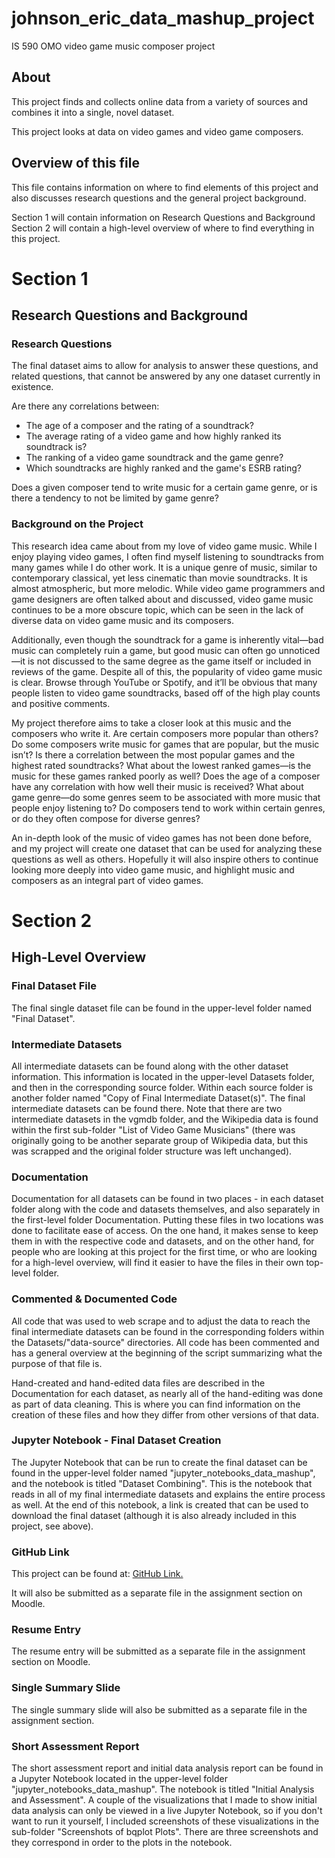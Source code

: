 # johnson_eric_data_mashup_project
IS 590 OMO video game music composer project

## About
This project finds and collects online data from a variety of
sources and combines it into a single, novel dataset. 

This project looks at data on video games and video game composers. 

## Overview of this file
This file contains information on where to find elements of this project and also discusses 
research questions and the general project background. 

Section 1 will contain information on Research Questions and Background
Section 2 will contain a high-level overview of where to find everything in this project. 

# Section 1
## Research Questions and Background 

### Research Questions
The final dataset aims to allow for analysis to answer these questions, and related
questions, that cannot be answered by any one dataset currently in existence.

Are there any correlations between:
    
* The age of a composer and the rating of a soundtrack?
* The average rating of a video game and how highly ranked its soundtrack is?
* The ranking of a video game soundtrack and the game genre?
* Which soundtracks are highly ranked and the game's ESRB rating?
    
Does a given composer tend to write music for a certain game genre, or is there
a tendency to not be limited by game genre?

### Background on the Project
This research idea came about from my love of video game music. While I enjoy playing video games, I often find 
myself listening to soundtracks from many games while I do other work. It is a unique genre of music, similar to 
contemporary classical, yet less cinematic than movie soundtracks. It is almost atmospheric, but more melodic. While 
video game programmers and game designers are often talked about and discussed, video game music continues to be a 
more obscure topic, which can be seen in the lack of diverse data on video game music and its composers. 

Additionally, even though the soundtrack for a game is inherently vital—bad music can completely ruin a game, but 
good music can often go unnoticed—it is not discussed to the same degree as the game itself or included in reviews 
of the game. Despite all of this, the popularity of video game music is clear. Browse through YouTube or Spotify, 
and it’ll be obvious that many people listen to video game soundtracks, based off of the high play counts and positive 
comments.

My project therefore aims to take a closer look at this music and the composers who write it. Are certain composers 
more popular than others? Do some composers write music for games that are popular, but the music isn’t? Is there a 
correlation between the most popular games and the highest rated soundtracks? What about the lowest ranked games—is 
the music for these games ranked poorly as well? Does the age of a composer have any correlation with how well their 
music is received? What about game genre—do some genres seem to be associated with more music that people enjoy 
listening to? Do composers tend to work within certain genres, or do they often compose for diverse genres? 

An in-depth look of the music of video games has not been done before, and my project will create one dataset that 
can be used for analyzing these questions as well as others. Hopefully it will also inspire others to continue looking 
more deeply into video game music, and highlight music and composers as an integral part of video games.    


# Section 2
## High-Level Overview 

### Final Dataset File
The final single dataset file can be found in the upper-level folder named "Final Dataset". 

### Intermediate Datasets
All intermediate datasets can be found along with the other dataset information. This information 
is located in the upper-level Datasets folder, and then in the corresponding source folder. Within 
each source folder is another folder named "Copy of Final Intermediate Dataset(s)". The final 
intermediate datasets can be found there. Note that there are two intermediate datasets in the 
vgmdb folder, and the Wikipedia data is found within the first sub-folder "List of Video Game 
Musicians" (there was originally going to be another separate group of Wikipedia data, but this was 
scrapped and the original folder structure was left unchanged).

### Documentation
Documentation for all datasets can be found in two places - in each dataset
folder along with the code and datasets themselves, and also separately in 
the first-level folder Documentation. Putting these files in two locations 
was done to facilitate ease of access. On the one hand, it makes sense to 
keep them in with the respective code and datasets, and on the other hand, 
for people who are looking at this project for the first time, or who are 
looking for a high-level overview, will find it easier to have the files in 
their own top-level folder. 

### Commented & Documented Code
All code that was used to web scrape and to adjust the data to reach the final intermediate datasets 
can be found in the corresponding folders within the Datasets/"data-source" directories. All code 
has been commented and has a general overview at the beginning of the script summarizing what the 
purpose of that file is. 

Hand-created and hand-edited data files are described in the Documentation for each dataset, as nearly 
all of the hand-editing was done as part of data cleaning. This is where you can find information 
on the creation of these files and how they differ from other versions of that data. 

### Jupyter Notebook - Final Dataset Creation
The Jupyter Notebook that can be run to create the final dataset can be found in the upper-level 
folder named "jupyter_notebooks_data_mashup", and the notebook is titled "Dataset Combining". 
This is the notebook that reads in all of my final intermediate datasets and explains the entire 
process as well. At the end of this notebook, a link is created that can be used to download the 
final dataset (although it is also already included in this project, see above). 

### GitHub Link
This project can be found at: 
[GitHub Link.](https://github.com/ewijohnson/johnson_eric_data_mashup_project) 

It will also be submitted as a separate file in the assignment section on Moodle. 

### Resume Entry 
The resume entry will be submitted as a separate file in the assignment section on Moodle. 

### Single Summary Slide
The single summary slide will also be submitted as a separate file in the assignment section. 

### Short Assessment Report 
The short assessment report and initial data analysis report can be found in a Jupyter Notebook 
located in the upper-level folder "jupyter_notebooks_data_mashup". The notebook is titled 
"Initial Analysis and Assessment". A couple of the visualizations that I made to show initial data 
analysis can only be viewed in a live Jupyter Notebook, so if you don't want to run it yourself, I 
included screenshots of these visualizations in the sub-folder "Screenshots of bqplot Plots". 
There are three screenshots and they correspond in order to the plots in the notebook. 
